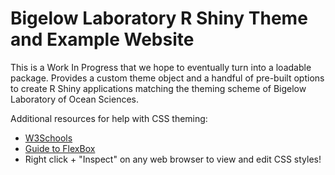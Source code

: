 # Bigelow Laboratory R Shiny Theme and Example Website

This is a Work In Progress that we hope to eventually turn into a loadable package. Provides a custom theme object and a handful of pre-built options to create R Shiny applications matching the theming scheme of Bigelow Laboratory of Ocean Sciences.

Additional resources for help with CSS theming:

- [W3Schools](https://www.w3schools.com/css)
- [Guide to FlexBox](https://css-tricks.com/snippets/css/a-guide-to-flexbox/)
- Right click + "Inspect" on any web browser to view and edit CSS styles!
